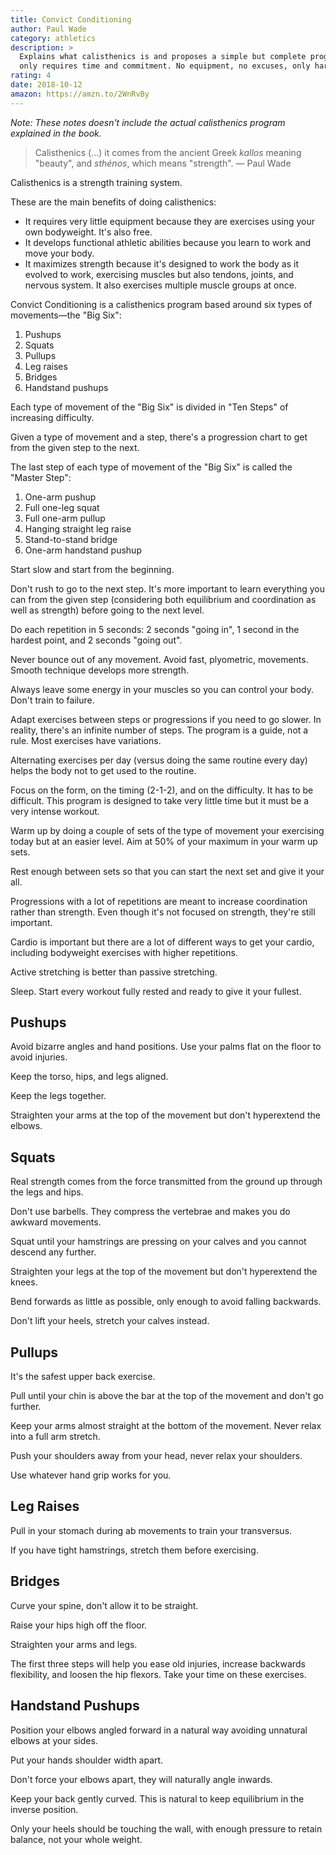 ```yaml
---
title: Convict Conditioning
author: Paul Wade
category: athletics
description: >
  Explains what calisthenics is and proposes a simple but complete program that
  only requires time and commitment. No equipment, no excuses, only hard work.
rating: 4
date: 2018-10-12
amazon: https://amzn.to/2WnRvBy
---
```


_Note: These notes doesn't include the actual calisthenics program explained in
the book._

> Calisthenics (...) it comes from the ancient Greek _kallos_ meaning "beauty",
> and _sthénos_, which means "strength". — Paul Wade

Calisthenics is a strength training system.

These are the main benefits of doing calisthenics:

* It requires very little equipment because they are exercises using your own
  bodyweight. It's also free.
* It develops functional athletic abilities because you learn to work and move
  your body.
* It maximizes strength because it's designed to work the body as it evolved to
  work, exercising muscles but also tendons, joints, and nervous system. It also
  exercises multiple muscle groups at once.

Convict Conditioning is a calisthenics program based around six types of
movements—the "Big Six":

1. Pushups
1. Squats
1. Pullups
1. Leg raises
1. Bridges
1. Handstand pushups

Each type of movement of the "Big Six" is divided in "Ten Steps" of increasing
difficulty.

Given a type of movement and a step, there's a progression chart to get from the
given step to the next.

The last step of each type of movement of the "Big Six" is called the "Master
Step":

1. One-arm pushup
1. Full one-leg squat
1. Full one-arm pullup
1. Hanging straight leg raise
1. Stand-to-stand bridge
1. One-arm handstand pushup

Start slow and start from the beginning.

Don't rush to go to the next step. It's more important to learn everything you
can from the given step (considering both equilibrium and coordination as well
as strength) before going to the next level.

Do each repetition in 5 seconds: 2 seconds "going in", 1 second in the hardest
point, and 2 seconds "going out".

Never bounce out of any movement. Avoid fast, plyometric, movements. Smooth
technique develops more strength.

Always leave some energy in your muscles so you can control your body. Don't
train to failure.

Adapt exercises between steps or progressions if you need to go slower. In
reality, there's an infinite number of steps. The program is a guide, not a
rule. Most exercises have variations.

Alternating exercises per day (versus doing the same routine every day) helps
the body not to get used to the routine.

Focus on the form, on the timing (2-1-2), and on the difficulty. It has to be
difficult. This program is designed to take very little time but it must be a
very intense workout.

Warm up by doing a couple of sets of the type of movement your exercising today
but at an easier level. Aim at 50% of your maximum in your warm up sets.

Rest enough between sets so that you can start the next set and give it your
all.

Progressions with a lot of repetitions are meant to increase coordination rather
than strength. Even though it's not focused on strength, they're still
important.

Cardio is important but there are a lot of different ways to get your cardio,
including bodyweight exercises with higher repetitions.

Active stretching is better than passive stretching.

Sleep. Start every workout fully rested and ready to give it your fullest.

## Pushups

Avoid bizarre angles and hand positions. Use your palms flat on the floor to
avoid injuries.

Keep the torso, hips, and legs aligned.

Keep the legs together.

Straighten your arms at the top of the movement but don't hyperextend the
elbows.

## Squats

Real strength comes from the force transmitted from the ground up through the
legs and hips.

Don't use barbells. They compress the vertebrae and makes you do awkward
movements.

Squat until your hamstrings are pressing on your calves and you cannot descend
any further.

Straighten your legs at the top of the movement but don't hyperextend the knees.

Bend forwards as little as possible, only enough to avoid falling backwards.

Don't lift your heels, stretch your calves instead.

## Pullups

It's the safest upper back exercise.

Pull until your chin is above the bar at the top of the movement and don't go
further.

Keep your arms almost straight at the bottom of the movement. Never relax into a
full arm stretch.

Push your shoulders away from your head, never relax your shoulders.

Use whatever hand grip works for you.

## Leg Raises

Pull in your stomach during ab movements to train your transversus.

If you have tight hamstrings, stretch them before exercising.

## Bridges

Curve your spine, don't allow it to be straight.

Raise your hips high off the floor.

Straighten your arms and legs.

The first three steps will help you ease old injuries, increase backwards
flexibility, and loosen the hip flexors. Take your time on these exercises.

## Handstand Pushups

Position your elbows angled forward in a natural way avoiding unnatural elbows
at your sides.

Put your hands shoulder width apart.

Don't force your elbows apart, they will naturally angle inwards.

Keep your back gently curved. This is natural to keep equilibrium in the inverse
position.

Only your heels should be touching the wall, with enough pressure to retain
balance, not your whole weight.
